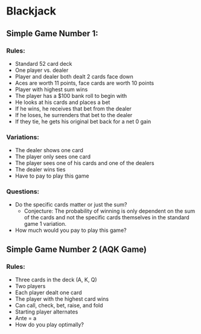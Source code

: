 # Blackjack

## Simple Game Number 1:

### Rules:
* Standard 52 card deck
* One player vs. dealer
* Player and dealer both dealt 2 cards face down
* Aces are worth 11 points, face cards are worth 10 points
* Player with highest sum wins
* The player has a $100 bank roll to begin with
* He looks at his cards and places a bet
* If he wins, he receives that bet from the dealer
* If he loses, he surrenders that bet to the dealer
* If they tie, he gets his original bet back for a net 0 gain

### Variations:
* The dealer shows one card
* The player only sees one card
* The player sees one of his cards and one of the dealers
* The dealer wins ties
* Have to pay to play this game

### Questions:
* Do the specific cards matter or just the sum?
  * Conjecture: The probability of winning is only dependent on the sum of the cards and not the specific cards themselves in the standard game 1 variation. 
* How much would you pay to play this game?

## Simple Game Number 2 (AQK Game)

### Rules:
* Three cards in the deck (A, K, Q)
* Two players
* Each player dealt one card
* The player with the highest card wins
* Can call, check, bet, raise, and fold
* Starting player alternates
* Ante = a
* How do you play optimally?
